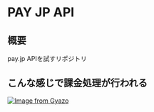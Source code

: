 # PAY JP API

## 概要
pay.jp APIを試すリポジトリ  

## こんな感じで課金処理が行われる  

[![Image from Gyazo](https://i.gyazo.com/4b788610bb796b0d041e30ed78555daa.gif)](https://gyazo.com/4b788610bb796b0d041e30ed78555daa)
